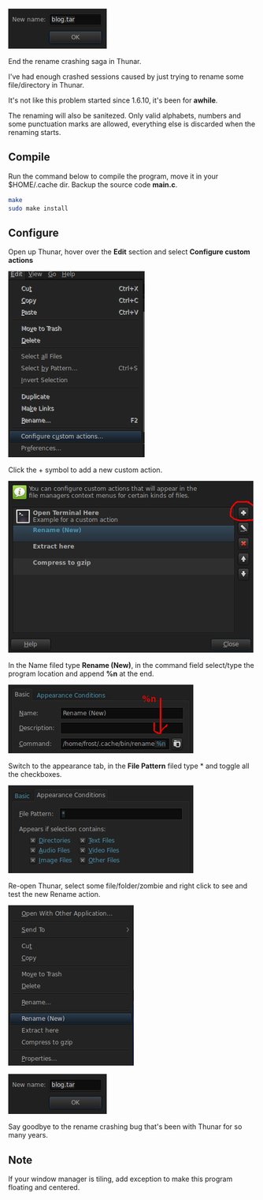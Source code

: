 ![](picz/dialogue.png)

End the rename crashing saga in Thunar.

I've had enough crashed sessions caused by just trying to rename some file/directory in Thunar.

It's not like this problem started since 1.6.10, it's been for **awhile**.

The renaming will also be sanitezed. Only valid alphabets, numbers and some punctuation marks are allowed, everything else is discarded when the renaming starts.

## Compile

Run the command below to compile the program, move it in your $HOME/.cache dir. Backup the source code **main.c**.

```bash
make
sudo make install
```

## Configure

Open up Thunar, hover over the **Edit** section and select **Configure custom actions**

![](picz/edit.png)

Click the \+ symbol to add a new custom action.

![](picz/action.png)

In the Name filed type **Rename (New)**, in the command field select/type the program location and append **%n** at the end.

![](picz/basic.png)

Switch to the appearance tab, in the **File Pattern** filed type \* and toggle all the checkboxes.

![](picz/appearance.png)

Re-open Thunar, select some file/folder/zombie and right click to see and test the new Rename action.

![](picz/rename.png)

![](picz/dialogue.png)

Say goodbye to the rename crashing bug that's been with Thunar for so many years.

## Note

If your window manager is tiling, add exception to make this program floating and centered.
